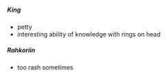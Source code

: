 ##### King
- petty
-  interesting ability of knowledge with rings on head

##### Rahkoriin
-  too rash sometimes